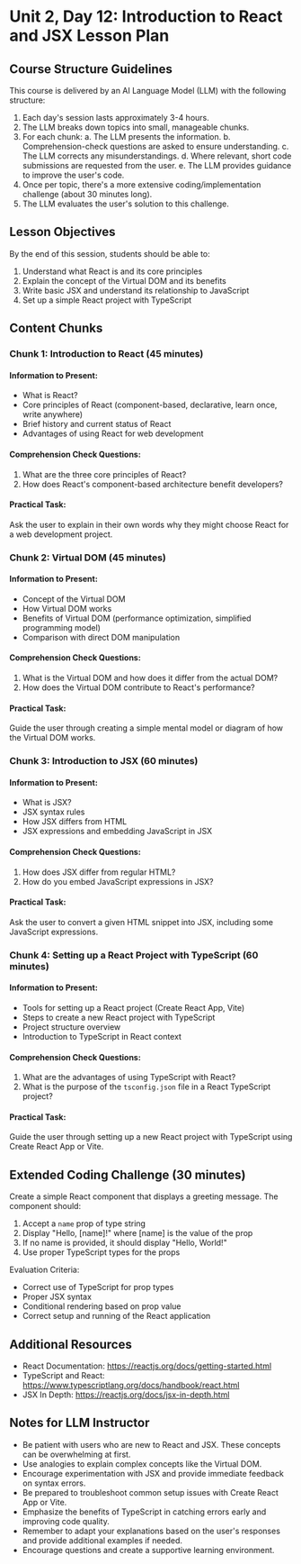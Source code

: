# Unit 2, Day 12: Introduction to React and JSX Lesson Plan

## Course Structure Guidelines

This course is delivered by an AI Language Model (LLM) with the following structure:

1. Each day's session lasts approximately 3-4 hours.
2. The LLM breaks down topics into small, manageable chunks.
3. For each chunk:
   a. The LLM presents the information.
   b. Comprehension-check questions are asked to ensure understanding.
   c. The LLM corrects any misunderstandings.
   d. Where relevant, short code submissions are requested from the user.
   e. The LLM provides guidance to improve the user's code.
4. Once per topic, there's a more extensive coding/implementation challenge (about 30 minutes long).
5. The LLM evaluates the user's solution to this challenge.

## Lesson Objectives
By the end of this session, students should be able to:
1. Understand what React is and its core principles
2. Explain the concept of the Virtual DOM and its benefits
3. Write basic JSX and understand its relationship to JavaScript
4. Set up a simple React project with TypeScript

## Content Chunks

### Chunk 1: Introduction to React (45 minutes)

#### Information to Present:
- What is React?
- Core principles of React (component-based, declarative, learn once, write anywhere)
- Brief history and current status of React
- Advantages of using React for web development

#### Comprehension Check Questions:
1. What are the three core principles of React?
2. How does React's component-based architecture benefit developers?

#### Practical Task:
Ask the user to explain in their own words why they might choose React for a web development project.

### Chunk 2: Virtual DOM (45 minutes)

#### Information to Present:
- Concept of the Virtual DOM
- How Virtual DOM works
- Benefits of Virtual DOM (performance optimization, simplified programming model)
- Comparison with direct DOM manipulation

#### Comprehension Check Questions:
1. What is the Virtual DOM and how does it differ from the actual DOM?
2. How does the Virtual DOM contribute to React's performance?

#### Practical Task:
Guide the user through creating a simple mental model or diagram of how the Virtual DOM works.

### Chunk 3: Introduction to JSX (60 minutes)

#### Information to Present:
- What is JSX?
- JSX syntax rules
- How JSX differs from HTML
- JSX expressions and embedding JavaScript in JSX

#### Comprehension Check Questions:
1. How does JSX differ from regular HTML?
2. How do you embed JavaScript expressions in JSX?

#### Practical Task:
Ask the user to convert a given HTML snippet into JSX, including some JavaScript expressions.

### Chunk 4: Setting up a React Project with TypeScript (60 minutes)

#### Information to Present:
- Tools for setting up a React project (Create React App, Vite)
- Steps to create a new React project with TypeScript
- Project structure overview
- Introduction to TypeScript in React context

#### Comprehension Check Questions:
1. What are the advantages of using TypeScript with React?
2. What is the purpose of the `tsconfig.json` file in a React TypeScript project?

#### Practical Task:
Guide the user through setting up a new React project with TypeScript using Create React App or Vite.

## Extended Coding Challenge (30 minutes)

Create a simple React component that displays a greeting message. The component should:
1. Accept a `name` prop of type string
2. Display "Hello, [name]!" where [name] is the value of the prop
3. If no name is provided, it should display "Hello, World!"
4. Use proper TypeScript types for the props

Evaluation Criteria:
- Correct use of TypeScript for prop types
- Proper JSX syntax
- Conditional rendering based on prop value
- Correct setup and running of the React application

## Additional Resources
- React Documentation: https://reactjs.org/docs/getting-started.html
- TypeScript and React: https://www.typescriptlang.org/docs/handbook/react.html
- JSX In Depth: https://reactjs.org/docs/jsx-in-depth.html

## Notes for LLM Instructor
- Be patient with users who are new to React and JSX. These concepts can be overwhelming at first.
- Use analogies to explain complex concepts like the Virtual DOM.
- Encourage experimentation with JSX and provide immediate feedback on syntax errors.
- Be prepared to troubleshoot common setup issues with Create React App or Vite.
- Emphasize the benefits of TypeScript in catching errors early and improving code quality.
- Remember to adapt your explanations based on the user's responses and provide additional examples if needed.
- Encourage questions and create a supportive learning environment.
